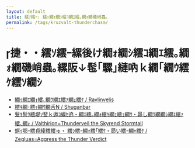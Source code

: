 ```yaml
---
layout: default
title: 繧ｿ繧ｰ: 繧ｯ繝ｫ繝ｼ繧ｺ繝ｴ繧｡繝ｫ繝磯峭蟲｡
permalink: /tags/kruzvalt-thunderchasm/
---
```

# 捷・・繧ｿ繧ｰ縲後け繝ｫ繝ｼ繧ｺ繝ｴ繧｡繝ｫ繝磯峭蟲｡縲阪↓髢｢騾｣縺吶ｋ繝｢繝ｳ繧ｹ繧ｿ繝ｼ

- [繝ｩ繝ｴ繝ｫ繧､繝ｳ繝ｴ繧ｧ繝ｪ繧ｹ / Ravlinvelis](/monsterdex/monster/Ravlinvelis.html)
- [繧ｷ繝･繧ｬ繝ｳ繝舌Ν / Shuganbar](/monsterdex/monster/Shuganbar.html)
- [髮ｷ髻ｳ繧堤ｿ斐ｋ遨ｺ蟆ｾ遶・繝ｴ繧｡繝ｫ繧ｷ繝ｪ繧ｪ繝ｳ・昴し繝ｳ繝繝ｼ繝ｴ繧ｧ繧､繝ｫ / Valthirion=Thunderveil the Skyrend Stormtail](/monsterdex/monster/Valthirion=Thunderveil.html)
- [螟ｩ鄂ｰ繧貞綾繧繧ゅ・ 繧ｼ繧ｰ繝ｫ繧｢繧ｹ・昴い繧ｰ繝ｬ繧ｹ / Zegluas=Aggress the Thunder Verdict](/monsterdex/monster/Zegluas=Aggress.html)